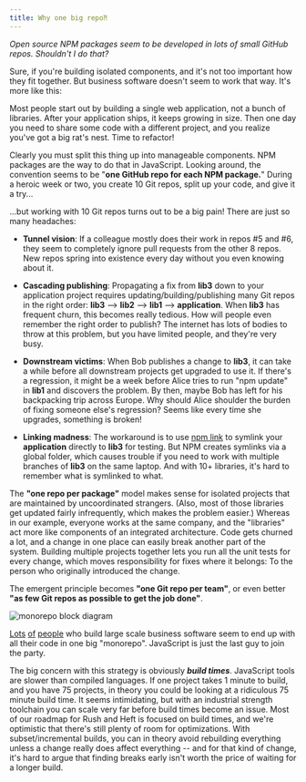 ```yaml
---
title: Why one big repo⁈
---
```


_Open source NPM packages seem to be developed in lots of small GitHub repos. Shouldn't I do that?_

Sure, if you're building isolated components, and it's not too important how they fit together. But business software doesn't seem to work that way. It's more like this:

Most people start out by building a single web application, not a bunch of libraries. After your application ships, it keeps growing in size. Then one day you need to share some code with a different project, and you realize you've got a big rat's nest. Time to refactor!

Clearly you must split this thing up into manageable components. NPM packages are the way to do that in JavaScript. Looking around, the convention seems to be "**one GitHub repo for each NPM package.**" During a heroic week or two, you create 10 Git repos, split up your code, and give it a try...

...but working with 10 Git repos turns out to be a big pain! There are just so many headaches:

- **Tunnel vision**: If a colleague mostly does their work in repos #5 and #6, they seem to completely ignore pull requests from the other 8 repos. New repos spring into existence every day without you even knowing about it.

- **Cascading publishing**: Propagating a fix from **lib3** down to your application project requires updating/building/publishing many Git repos in the right order: **lib3** --> **lib2** --> **lib1** --> **application**. When **lib3** has frequent churn, this becomes really tedious. How will people even remember the right order to publish? The internet has lots of bodies to throw at this problem, but you have limited people, and they're very busy.

- **Downstream victims**: When Bob publishes a change to **lib3**, it can take a while before all downstream projects get upgraded to use it. If there's a regression, it might be a week before Alice tries to run "npm update" in **lib1** and discovers the problem. By then, maybe Bob has left for his backpacking trip across Europe. Why should Alice shoulder the burden of fixing someone else's regression? Seems like every time she upgrades, something is broken!

- **Linking madness**: The workaround is to use [npm link](https://docs.npmjs.com/cli/link) to symlink your **application** directly to **lib3** for testing. But NPM creates symlinks via a global folder, which causes trouble if you need to work with multiple branches of **lib3** on the same laptop. And with 10+ libraries, it's hard to remember what is symlinked to what.

The **"one repo per package"** model makes sense for isolated projects that are maintained by uncoordinated strangers. (Also, most of those libraries get updated fairly infrequently, which makes the problem easier.) Whereas in our example, everyone works at the same company, and the "libraries" act more like components of an integrated architecture. Code gets churned a lot, and a change in one place can easily break another part of the system. Building multiple projects together lets you run all the unit tests for every change, which moves responsibility for fixes where it belongs: To the person who originally introduced the change.

The emergent principle becomes **"one Git repo per team"**, or even better **"as few Git repos as possible to get the job done"**.

<div>
  <img src="/images/home/mono-concept-h.svg" alt="monorepo block diagram" style={{ width: '50rem' }} />
  <p />
</div>

[Lots](https://danluu.com/monorepo/) [of](https://medium.com/@bebraw/the-case-for-monorepos-907c1361708a) [people](http://blog.shippable.com/our-journey-to-microservices-and-a-mono-repository) who build large scale business software seem to end up with all their code in one big "monorepo". JavaScript is just the last guy to join the party.

The big concern with this strategy is obviously _**build times**_. JavaScript tools are slower than compiled languages. If one project takes 1 minute to build, and you have 75 projects, in theory you could be looking at a ridiculous 75 minute build time. It seems intimidating, but with an industrial strength toolchain you can scale very far before build times become an issue. Most of our roadmap for Rush and Heft is focused on build times, and we're optimistic that there's still plenty of room for optimizations. With subset/incremental builds, you can in theory avoid rebuilding everything unless a change really does affect everything -- and for that kind of change, it's hard to argue that finding breaks early isn't worth the price of waiting for a longer build.
